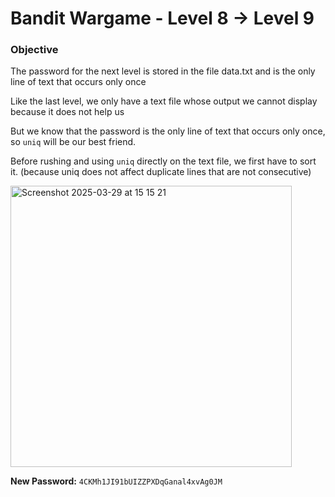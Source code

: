 # Bandit Wargame - Level 8 -> Level 9

### Objective  
The password for the next level is stored in the file data.txt and is the only line of text that occurs only once

Like the last level, we only have a text file whose output we cannot display because it does not help us

But we know that the password is the only line of text that occurs only once, so `uniq` will be our best friend.

Before rushing and using `uniq` directly on the text file, we first have to sort it. (because uniq does not affect duplicate lines that are not consecutive)

<img width="450" alt="Screenshot 2025-03-29 at 15 15 21" src="https://github.com/user-attachments/assets/117eb4e0-76ce-418f-a363-9a8557560ebb" />


**New Password:** `4CKMh1JI91bUIZZPXDqGanal4xvAg0JM`

